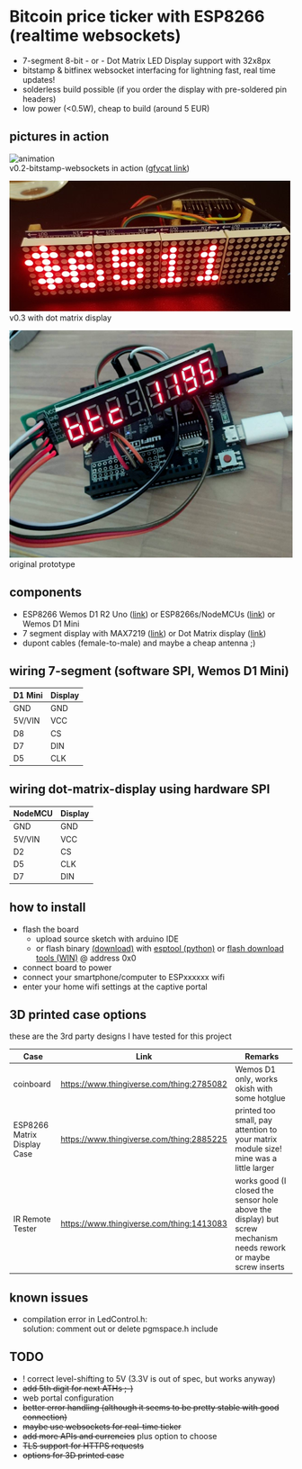 # Bitcoin price ticker with ESP8266 (realtime websockets)

* 7-segment 8-bit - or - Dot Matrix LED Display support with 32x8px
* bitstamp & bitfinex websocket interfacing for lightning fast, real time updates!
* solderless build possible (if you order the display with pre-soldered pin headers)
* low power (<0.5W), cheap to build (around 5 EUR)

## pictures in action
![animation](https://thumbs.gfycat.com/VainBeautifulAcornwoodpecker-size_restricted.gif)  
v0.2-bitstamp-websockets in action ([gfycat link](https://gfycat.com/gifs/detail/VainBeautifulAcornwoodpecker))


![picture](btc-ticker-esp8266-matrix32.jpg)  
v0.3 with dot matrix display


![picture](btc-ticker-esp8266.jpg)  
original prototype

## components
* ESP8266 Wemos D1 R2 Uno ([link](http://s.click.aliexpress.com/e/cN7TWnfi)) or ESP8266s/NodeMCUs ([link](http://s.click.aliexpress.com/e/bqhV6bqg)) or Wemos D1 Mini
* 7 segment display with MAX7219 ([link](http://s.click.aliexpress.com/e/7uottDW)) or Dot Matrix display ([link](http://s.click.aliexpress.com/e/Jckdk7Q))
* dupont cables (female-to-male) and maybe a cheap antenna ;)

## wiring 7-segment (software SPI, Wemos D1 Mini)

D1 Mini | Display
--- | ---
GND | GND
5V/VIN | VCC
D8  | CS
D7  | DIN
D5  | CLK

## wiring dot-matrix-display using hardware SPI

NodeMCU | Display
---     | ---
GND     | GND
5V/VIN  | VCC
D2      | CS
D5      | CLK
D7      | DIN

## how to install
- flash the board
  * upload source sketch with arduino IDE
  * or flash binary [(download)](https://github.com/nebman/btc-ticker-esp8266/releases) with [esptool (python)](https://github.com/espressif/esptool) or [flash download tools (WIN)](https://espressif.com/en/support/download/other-tools) @ address 0x0
- connect board to power 
- connect your smartphone/computer to ESPxxxxxx wifi
- enter your home wifi settings at the captive portal

## 3D printed case options

these are the 3rd party designs I have tested for this project

Case | Link | Remarks
-----|-----|-----
coinboard|https://www.thingiverse.com/thing:2785082 |Wemos D1 only, works okish with some hotglue
ESP8266 Matrix Display Case|https://www.thingiverse.com/thing:2885225| printed too small, pay attention to your matrix module size! mine was a little larger
IR Remote Tester|https://www.thingiverse.com/thing:1413083|works good (I closed the sensor hole above the display) but screw mechanism needs rework or maybe screw inserts

## known issues

- compilation error in LedControl.h:  
solution: comment out or delete pgmspace.h include


## TODO

* ! correct level-shifting to 5V (3.3V is out of spec, but works anyway)
* ~~add 5th digit for next ATHs ;-)~~
* web portal configuration 
* ~~better error handling (although it seems to be pretty stable with good connection)~~
* ~~maybe use websockets for real-time ticker~~
* ~~add more APIs and currencies~~ plus option to choose
* ~~TLS support for HTTPS requests~~
* ~~options for 3D printed case~~

